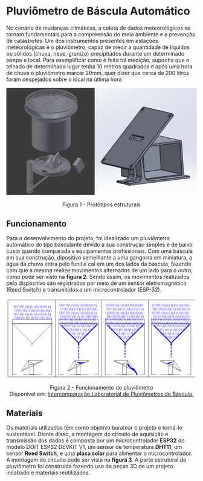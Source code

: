 # Pluviômetro de Báscula Automático
No cenário de mudanças climáticas, a coleta de dados meteorológicos se tornam fundamentais para a compreensão do meio ambiente e a prevenção de catástrofes. Um dos instrumentos presentes em estações meteorológicas é o pluviômetro, capaz de medir a quantidade de líquidos ou sólidos (chuva, neve, granizo) precipitados durante um determinado tempo e local. 
Para exemplificar como é feita tal medição, suponha que o telhado de determinado lugar tenha 10 metros quadrados e após uma hora de chuva o pluviômetro marcar 20mm, quer dizer que cerca de 200 litros foram despejados sobre o local na última hora

<img alt = "Prototipos" src = "https://github.com/HAzCKz/Pluviometro_Digital/blob/main/img/img_prototipo.png"/>
<p align = center>Figura 1 - Protótipos estruturais</p>

## Funcionamento
Para o desenvolvimento do projeto, foi idealizado um pluviômetro automático do tipo basculante devido a sua construção simples e de baixo custo quando comparada a equipamentos profissionais. Com uma báscula em sua construção, dipositivo semelhante a uma gangorra em miniatura, a água da chuva entra pelo funil e cai em um dos lados da báscula, fazendo com que a mesma realize movimentos alternados de um lado para o outro, como pode ser visto na **figura 2**. Sendo assim, os movimentos realizados pelo dispositivo são registrados por meio de um sensor eletromagnético (Reed Switch) e transmitidos a um microcontrolador (ESP-32).

<img alt = "Funcionamento da báscula" src = "https://github.com/HAzCKz/Pluviometro_Digital/blob/main/img/figura1.png"/>


<p align = center> Figura 2 - Funcionamento do pluviômetro <br> Disponível em: <a href = "https://eventoscientificos.ifsc.edu.br/index.php/sepei/sepei2014/paper/viewFile/465/688">Intercomparação Laboratorial de Pluviômetros de Báscula.</a></p>

## Materiais
Os materiais utilizados têm como objetivo baratear o projeto e torná-lo sustentável. Diante disso, a montagem do circuito de aquisição e transmissão dos dados é composta por um microcontrolador **ESP32** do modelo DOIT ESP32 DEVKIT V1, um sensor de temperatura **DHT11**, um sensor **Reed Switch**, e uma **placa solar** para alimentar o microcontrolador. A montagem do circuito pode ser vista na **figura 3**. A parte estrutural do pluviômetro foi construída fazendo uso de peças 3D de um projeto incabado e materiais reutilizados.



